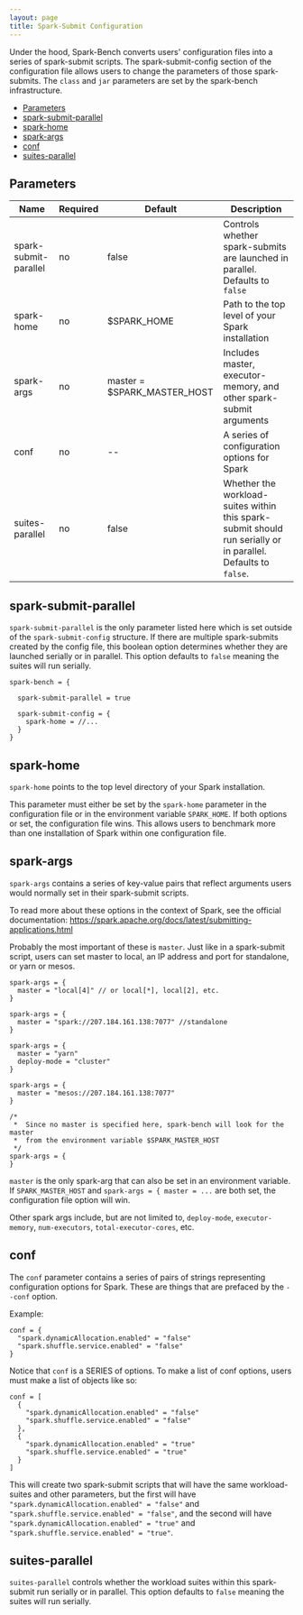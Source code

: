 ```yaml
---
layout: page
title: Spark-Submit Configuration
---
```


Under the hood, Spark-Bench converts users' configuration files into a series of spark-submit scripts.
The spark-submit-config section of the configuration file allows users to change the parameters of 
those spark-submits. The `class` and `jar` parameters are set by the spark-bench infrastructure. 

<!-- START doctoc generated TOC please keep comment here to allow auto update -->
<!-- DON'T EDIT THIS SECTION, INSTEAD RE-RUN doctoc TO UPDATE -->


- [Parameters](#parameters)
- [spark-submit-parallel](#spark-submit-parallel)
- [spark-home](#spark-home)
- [spark-args](#spark-args)
- [conf](#conf)
- [suites-parallel](#suites-parallel)

<!-- END doctoc generated TOC please keep comment here to allow auto update -->

## Parameters

| Name    | Required | Default | Description |  
| ------- | -------- | ------- | ----------- |  
| spark-submit-parallel | no | false | Controls whether spark-submits are launched in parallel. Defaults to `false` |    
| spark-home  | no | $SPARK_HOME | Path to the top level of your Spark installation |  
| spark-args  | no | master = $SPARK_MASTER_HOST | Includes master, executor-memory, and other spark-submit arguments |  
| conf        | no | -- | A series of configuration options for Spark |  
| suites-parallel | no | false | Whether the workload-suites within this spark-submit should run serially or in parallel. Defaults to `false`. |   

## spark-submit-parallel

`spark-submit-parallel` is the only parameter listed here which is set outside of the `spark-submit-config` structure.
If there are multiple spark-submits created by the config file, this boolean option determines whether they are launched 
serially or in parallel. 
This option defaults to `false` meaning the suites will run serially.

```hocon
spark-bench = {

  spark-submit-parallel = true

  spark-submit-config = {
    spark-home = //...
  }
}
```

## spark-home

`spark-home` points to the top level directory of your Spark installation. 

This parameter must either be set by the `spark-home` parameter in the configuration file
or in the environment variable `SPARK_HOME`. If both options or set, the configuration file
wins. This allows users to benchmark more than one installation of Spark within one configuration file.

## spark-args

`spark-args` contains a series of key-value pairs that reflect arguments users would normally set in their spark-submit scripts.

To read more about these options in the context of Spark, see the official documentation: <https://spark.apache.org/docs/latest/submitting-applications.html>

Probably the most important of these is `master`. Just like in a spark-submit script, users can set master to local, an IP address and port for standalone, or yarn or mesos.

```hocon
spark-args = {
  master = "local[4]" // or local[*], local[2], etc.
}
```
```hocon
spark-args = {
  master = "spark://207.184.161.138:7077" //standalone
}
```
```hocon
spark-args = {
  master = "yarn"
  deploy-mode = "cluster"
}
```
```hocon
spark-args = {
  master = "mesos://207.184.161.138:7077"
}
```
```hocon
/* 
 *  Since no master is specified here, spark-bench will look for the master 
 *  from the environment variable $SPARK_MASTER_HOST 
 */
spark-args = {
}
```

`master` is the only spark-arg that can also be set in an environment variable. If `SPARK_MASTER_HOST` and `spark-args = { master = ...` 
are both set, the configuration file option will win.

Other spark args include, but are not limited to, `deploy-mode`, `executor-memory`, `num-executors`, `total-executor-cores`, etc.

## conf

The `conf` parameter contains a series of pairs of strings representing configuration options for Spark. 
These are things that are prefaced by the `--conf` option. 

Example:
```hocon
conf = {
  "spark.dynamicAllocation.enabled" = "false"
  "spark.shuffle.service.enabled" = "false"
}
``` 

Notice that `conf` is a SERIES of options. To make a list of conf options, users must make a list of objects like so:
```hocon
conf = [
  {
    "spark.dynamicAllocation.enabled" = "false"
    "spark.shuffle.service.enabled" = "false"
  },
  {
    "spark.dynamicAllocation.enabled" = "true"
    "spark.shuffle.service.enabled" = "true"
  }
]
```
This will create two spark-submit scripts that will have the same workload-suites and other parameters, 
but the first will have `"spark.dynamicAllocation.enabled" = "false"` and `"spark.shuffle.service.enabled" = "false"`,
and the second will have `"spark.dynamicAllocation.enabled" = "true"` and `"spark.shuffle.service.enabled" = "true"`.

## suites-parallel

`suites-parallel` controls whether the workload suites within this spark-submit run serially or in parallel. 
This option defaults to `false` meaning the suites will run serially.
